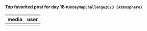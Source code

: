 #### Top favorited post for day 18 `#30DayMapChallenge2023 (Atmosphere)`
| media | user | 
|-------|------|
|  |  |